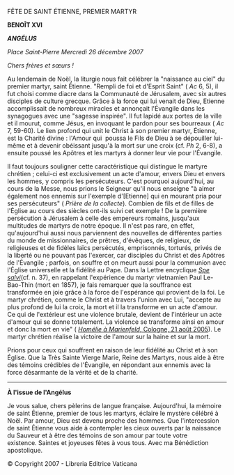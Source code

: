 FÊTE DE SAINT ÉTIENNE, PREMIER MARTYR

**BENOÎT XVI**

***ANGÉLUS***

*Place Saint-Pierre* *Mercredi 26 décembre 2007*

*Chers frères et sœurs !*

Au lendemain de Noël, la liturgie nous fait célébrer la "naissance au ciel" du premier martyr, saint Étienne. "Rempli de foi et d'Esprit Saint" ( *Ac* 6, 5), il fut choisi comme diacre dans la Communauté de Jérusalem, avec six autres disciples de culture grecque. Grâce à la force qui lui venait de Dieu, Etienne accomplissait de nombreux miracles et annonçait l'Évangile dans les synagogues avec une "sagesse inspirée". Il fut lapidé aux portes de la ville et il mourut, comme Jésus, en invoquant le pardon pour ses bourreaux ( *Ac* 7, 59-60). Le lien profond qui unit le Christ à son premier martyr, Étienne, est la Charité divine : l'Amour qui  poussa le Fils de Dieu à se dépouiller lui-même et à devenir obéissant jusqu'à la mort sur une croix (cf. *Ph* 2, 6-8), a ensuite poussé les Apôtres et les martyrs à donner leur vie pour l'Évangile.

Il faut toujours souligner cette caractéristique qui distingue le martyre chrétien ; celui-ci est exclusivement un acte d'amour, envers Dieu et envers les hommes, y compris les persécuteurs. C'est pourquoi aujourd'hui, au cours de la Messe, nous prions le Seigneur qu'il nous enseigne "à aimer également nos ennemis sur l'exemple d'\[Etienne\] qui en mourant pria pour ses persécuteurs" ( *Prière de la collecte*). Combien de fils et de filles de l'Église au cours des siècles ont-ils suivi cet exemple ! De la première persécution à Jérusalem à celle des empereurs romains, jusqu'aux multitudes de martyrs de notre époque. Il n'est pas rare, en effet, qu'aujourd'hui aussi nous parviennent des nouvelles de différentes parties du monde de missionnaires, de prêtres, d'évêques, de religieux, de religieuses et de fidèles laïcs persécutés, emprisonnés, torturés, privés de la liberté ou ne pouvant pas l'exercer, car disciples du Christ et des Apôtres de l'Évangile ; parfois, on souffre et on meurt aussi pour la communion avec l'Église universelle et la fidélité au Pape. Dans la Lettre encyclique *[Spe salvi](http://w2.vatican.va/content/benedict-xvi/fr/encyclicals/documents/hf_ben-xvi_enc_20071130_spe-salvi.html)*(cf. n. 37), en rappelant l'expérience du martyr vietnamien Paul Le-Bao-Thin (mort en 1857), je fais remarquer que la souffrance est transformée en joie grâce à la force de l'espérance qui provient de la foi. Le martyr chrétien, comme le Christ et à travers l'union avec Lui, "accepte au plus profond de lui la croix, la mort et il la transforme en un acte d'amour. Ce qui de l'extérieur est une violence brutale, devient de l'intérieur un acte d'amour qui se donne totalement. La violence se transforme ainsi en amour et donc la mort en vie" ( [*Homélie à Marienfeld*, Cologne, 21 août 2005](http://w2.vatican.va/content/benedict-xvi/fr/homilies/2005/documents/hf_ben-xvi_hom_20050821_20th-world-youth-day.html)). Le martyr chrétien réalise la victoire de l'amour sur la haine et sur la mort.

Prions pour ceux qui souffrent en raison de leur fidélité au Christ et à son Église. Que la Très Sainte Vierge Marie, Reine des Martyrs, nous aide à être des témoins crédibles de l'Évangile, en répondant aux ennemis avec la force désarmante de la vérité et de la charité.

* * *

**À l'issue de l'Angélus**

Je vous salue, chers pèlerins de langue française. Aujourd'hui, la mémoire de saint Étienne, premier de tous les martyrs, éclaire le mystère célébré à Noël. Par amour, Dieu est devenu proche des hommes. Que l'intercession de saint Étienne vous aide à contempler les cieux ouverts par la naissance du Sauveur et à être des témoins de son amour par toute votre existence. Saintes et joyeuses fêtes à vous tous. Avec ma Bénédiction apostolique.

© Copyright 2007 - Libreria Editrice Vaticana